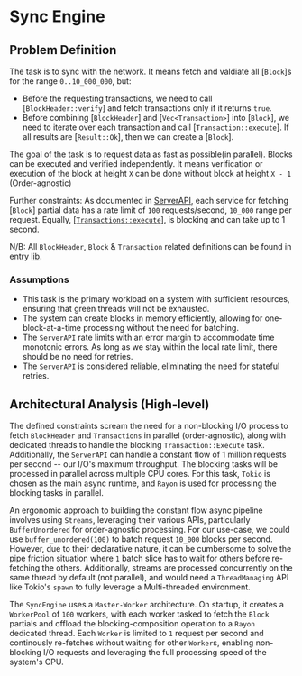 # Sync Engine

## Problem Definition

The task is to sync with the network. It means fetch and valdiate all [`Block`]s for the range `0..10_000_000`, but:

- Before the requesting transactions, we need to call [`BlockHeader::verify`]
  and fetch transactions only if it returns `true`.
- Before combining [`BlockHeader`] and [`Vec<Transaction>`] into [`Block`], we need to
  iterate over each transaction and call [`Transaction::execute`]. If all results are [`Result::Ok`],
  then we can create a [`Block`].

The goal of the task is to request data as fast as possible(in parallel). Blocks can be executed
and verified independently. It means verification or execution of the block
at height `X` can be done without block at height `X - 1` (Order-agnostic)

Further constraints: As documented in [ServerAPI](https://github.com/Jurshsmith/data-fuel/blob/7c33e2fffa4c9739b1e0ba05b884b3d4f90ea1e2/sync-engine/src/lib.rs#L88), each service for fetching [`Block`] partial data has a rate limit of `100` requests/second, `10_000` range per request. Equally, [[`Transactions::execute`](https://github.com/Jurshsmith/data-fuel/blob/7c33e2fffa4c9739b1e0ba05b884b3d4f90ea1e2/sync-engine/src/lib.rs#L56)], is blocking and can take up to 1 second.

N/B: All `BlockHeader`, `Block` & `Transaction` related definitions can be found in entry [lib](https://github.com/Jurshsmith/data-fuel/blob/7c33e2fffa4c9739b1e0ba05b884b3d4f90ea1e2/sync-engine/src/lib.rs#L14).

### Assumptions

- This task is the primary workload on a system with sufficient resources, ensuring that green threads will not be exhausted.
- The system can create blocks in memory efficiently, allowing for one-block-at-a-time processing without the need for batching.
- The `ServerAPI` rate limits with an error margin to accommodate time monotonic errors. As long as we stay within the local rate limit, there should be no need for retries.
- The `ServerAPI` is considered reliable, eliminating the need for stateful retries.

## Architectural Analysis (High-level)

The defined constraints scream the need for a non-blocking I/O process to fetch `BlockHeader` and `Transactions` in parallel (order-agnostic), along with dedicated threads to handle the blocking `Transaction::Execute` task. Additionally, the `ServerAPI` can handle a constant flow of 1 million requests per second -- our I/O's maximum throughput. The blocking tasks will be processed in parallel across multiple CPU cores. For this task, `Tokio` is chosen as the main async runtime, and `Rayon` is used for processing the blocking tasks in parallel.

An ergonomic approach to building the constant flow async pipeline involves using `Streams`, leveraging their various APIs, particularly `BufferUnordered` for order-agnostic processing. For our use-case, we could use `buffer_unordered(100)` to batch request `10_000` blocks per second. However, due to their declarative nature, it can be cumbersome to solve the pipe friction situation where `1` batch slice has to wait for others before re-fetching the others. Additionally, streams are processed concurrently on the same thread by default (not parallel), and would need a `ThreadManaging` API like Tokio's `spawn` to fully leverage a Multi-threaded environment.

The `SyncEngine` uses a `Master-Worker` architecture. On startup, it creates a `WorkerPool` of `100` workers, with each worker tasked to fetch the `Block` partials and offload the blocking-composition operation to a `Rayon` dedicated thread. Each `Worker` is limited to `1` request per second and continously re-fetches without waiting for other `Worker`s, enabling non-blocking I/O requests and leveraging the full processing speed of the system's CPU.
